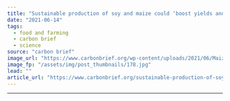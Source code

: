 ```yaml
---
title: "Sustainable production of soy and maize could ‘boost yields and cut emissions’ in China"
date: "2021-06-14"
tags: 
  - food and farming
  - carbon brief
  - science
source: "carbon brief"
image_url: "https://www.carbonbrief.org/wp-content/uploads/2021/06/Maize-store-in-Heilongjiang-Province-Northern-China_BA8T25-583x372.jpg"
image_fp: "/assets/img/post_thumbnails/178.jpg"
lead: ""
article_url: "https://www.carbonbrief.org/sustainable-production-of-soy-and-maize-could-boost-yields-and-cut-emissions-in-china"
---
```


---
